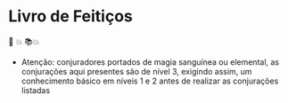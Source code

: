 # Livro de Feitiços





:book: :boom:
:books::boom:

* Atenção: conjuradores portados de magia sanguínea ou elemental, as conjurações aqui presentes são de nível 3, exigindo assim, um conhecimento básico em níveis 1 e 2 antes de realizar as conjurações listadas
